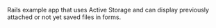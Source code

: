 Rails example app that uses Active Storage and can display previously attached or not yet saved files in forms.